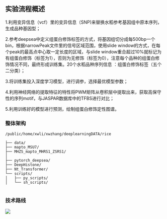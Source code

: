 ## 实验流程概述

1.利用变异信息（vcf）里的变异信息（SNP)来替换水稻参考基因组中原本序列，生成品种基因型；

2.参考deepsea中定义组蛋白修饰标签的方式，将基因组切分成每500bp一个bin，根据narrowPeak文件里的信号区域范围，使用slide window的方式，在每个peak的最高点中心取一定长度的区域，与slide window重合超过10%就标记为有组蛋白修饰（标签为1），否则为无修饰（标签为0），注意每个品种的组蛋白修饰情况不同，最终形成训练集。20个水稻品种序列信息 ：组蛋白修饰标签（五个二分类）；

3.将训练集投入深度学习模型，进行调参，选择最优模型参数；

4.利用神经网络的提取特征的特性将PWM矩阵从卷积层中提取出来，获取高保守性的序列motif，与JASPAR数据库中的TFBS进行对比；

5.利用训练好的模型进行预测，绘制组蛋白修饰定性图谱。

### 整体架构

```text
/public/home/xwli/xwzhang/deeplearningDATA/rice

├── data/
├── mapto_MSU7/
├── MHZS_mapto_MHRS1_ZSRS1/
│   
├── pytorch_deepsea/ 
├── DeepHistone/
├── Nt_Transformer/
└── scripts/
│   ├── py_scripts/
│   └── sh_scripts/
    
```

### 技术路线

![](https://pic.imgdb.cn/item/609b724ad1a9ae528f7c3361.png)

